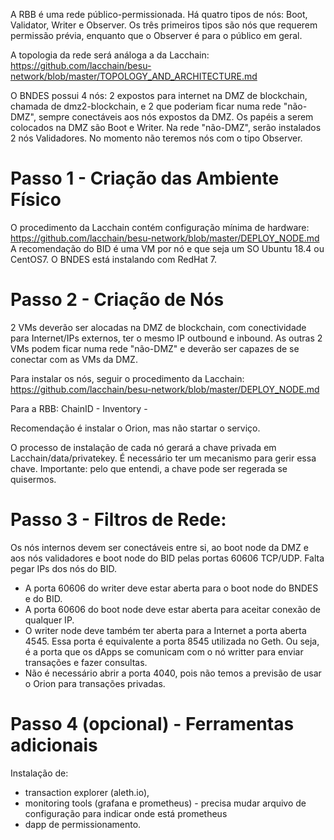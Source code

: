 A RBB é uma rede público-permissionada. Há quatro tipos de nós: Boot, Validator, Writer e Observer. 
Os três primeiros tipos são nós que requerem permissão prévia, enquanto que o Observer é para o público em geral. 

A topologia da rede será análoga a da Lacchain: https://github.com/lacchain/besu-network/blob/master/TOPOLOGY_AND_ARCHITECTURE.md

O BNDES possui 4 nós: 2 expostos para internet na DMZ de blockchain, chamada de dmz2-blockchain, e 2 que poderiam ficar numa rede "não-DMZ", sempre conectáveis aos nós expostos da DMZ.
Os papéis a serem colocados na DMZ são Boot e Writer. Na rede "não-DMZ", serão instalados 2 nós Validadores. No momento não teremos nós com o tipo Observer.

# Passo 1 - Criação das Ambiente Físico
O procedimento da Lacchain contém configuração mínima de hardware: https://github.com/lacchain/besu-network/blob/master/DEPLOY_NODE.md
A recomendação do BID é uma VM por nó e que seja um SO Ubuntu 18.4 ou CentOS7. O BNDES está instalando com RedHat 7.

# Passo 2 - Criação de Nós
2 VMs deverão ser alocadas na DMZ de blockchain, com conectividade para Internet/IPs externos, ter o mesmo IP outbound e inbound. 
As outras 2 VMs podem ficar numa rede "não-DMZ" e deverão ser capazes de se conectar com as VMs da DMZ.

Para instalar os nós, seguir o procedimento da Lacchain: https://github.com/lacchain/besu-network/blob/master/DEPLOY_NODE.md

Para a RBB:
ChainID - 
Inventory - 

Recomendação é instalar o Orion, mas não startar o serviço.

O processo de instalação de cada nó gerará a chave privada em Lacchain/data/privatekey. É necessário ter um mecanismo para gerir essa chave. Importante: pelo que entendi, a chave pode ser regerada se quisermos.


# Passo 3 - Filtros de Rede:
Os nós internos devem ser conectáveis entre si, ao boot node da DMZ e aos nós validadores e boot node do BID pelas portas 60606 TCP/UDP. Falta pegar IPs dos nós do BID.

- A porta 60606 do writer deve estar aberta para o boot node do BNDES e do BID.
- A porta 60606 do boot node deve estar aberta para aceitar conexão de qualquer IP.
- O writer node deve também ter aberta para a Internet a porta aberta 4545. Essa porta é equivalente a porta 8545 utilizada no Geth. Ou seja, é a porta que os dApps se comunicam com o nó writter para enviar transações e fazer consultas. 
- Não é necessário abrir a porta 4040, pois não temos a previsão de usar o Orion para transações privadas.

# Passo 4 (opcional) - Ferramentas adicionais
Instalação de:
- transaction explorer (aleth.io), 
- monitoring tools (grafana e prometheus) - precisa mudar arquivo de configuração para indicar onde está prometheus
- dapp de permissionamento.




